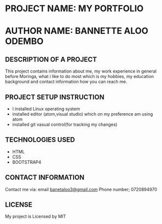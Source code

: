 # PROJECT NAME: MY PORTFOLIO
# AUTHOR NAME: BANNETTE ALOO ODEMBO
## DESCRIPTION OF A PROJECT
This project contains information about me, my work experience in general before Moringa, what i like to do most which is my hobbies, my education background and contact information how you can reach me.

## PROJECT SETUP INSTRUCTION
* I installed Linux operating system
* installed editor (atom,visual studio) which on my preference am using atom
* installed git vasual control(for tracking my changes)

## TECHNOLOGIES USED
* HTML
* CSS
* BOOTSTRAP4

## CONTACT INFORMATION
Contact me via:
 email banetaloo3@gmail.com
 Phone number; 0720894970

## LICENSE
My project is Licensed by MIT
 
